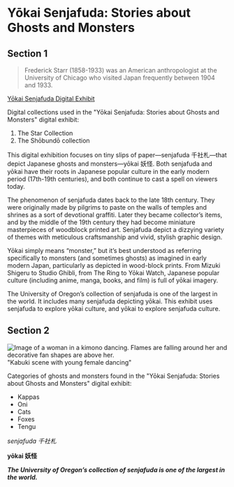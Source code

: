 # Yōkai Senjafuda: Stories about Ghosts and Monsters

## Section 1

> Frederick Starr (1858-1933) was an American anthropologist at the University of Chicago who visited Japan frequently between 1904 and 1933.

[Yōkai Senjafuda Digital Exhibit](https://glam.uoregon.edu/yokaisenjafuda/page/welcome)

Digital collections used in the "Yōkai Senjafuda: Stories about Ghosts and Monsters" digital exhibit:

1. The Star Collection
2. The Shōbundō collection

This digital exhibition focuses on tiny slips of paper—senjafuda 千社札—that depict Japanese ghosts and monsters—yōkai 妖怪. Both senjafuda and yōkai have their roots in Japanese popular culture in the early modern period (17th-19th centuries), and both continue to cast a spell on viewers today.

The phenomenon of senjafuda dates back to the late 18th century. They were originally made by pilgrims to paste on the walls of temples and shrines as a sort of devotional graffiti. Later they became collector’s items, and by the middle of the 19th century they had become miniature masterpieces of woodblock printed art. Senjafuda depict a dizzying variety of themes with meticulous craftsmanship and vivid, stylish graphic design.

Yōkai simply means “monster,” but it’s best understood as referring specifically to monsters (and sometimes ghosts) as imagined in early modern Japan, particularly as depicted in wood-block prints. From Mizuki Shigeru to Studio Ghibli, from The Ring to Yōkai Watch, Japanese popular culture (including anime, manga, books, and film) is full of yōkai imagery.

The University of Oregon’s collection of senjafuda is one of the largest in the world. It includes many senjafuda depicting yōkai. This exhibit uses senjafuda to explore yōkai culture, and yōkai to explore senjafuda culture.

## Section 2

![Image of a woman in a kimono dancing. Flames are falling around her and decorative fan shapes are above her.](https://oregondigital.org/downloads/oregondigital:df728t07k)"Kabuki scene with young female dancing"

Categories of ghosts and monsters found in the "Yōkai Senjafuda: Stories about Ghosts and Monsters" digital exhibit:

- Kappas
- Oni
- Cats
- Foxes
- Tengu

*senjafuda 千社札*

**yōkai 妖怪**

***The University of Oregon’s collection of senjafuda is one of the largest in the world.***
